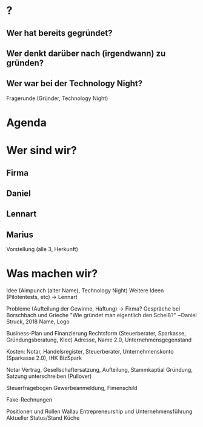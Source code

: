 # ?
## Wer hat bereits gegründet?
## Wer denkt darüber nach (irgendwann) zu gründen?
## Wer war bei der Technology Night?
Fragerunde (Gründer, Technology Night)

# Agenda

# Wer sind wir?
## Firma
## Daniel
## Lennart
## Marius
Vorstellung (alle 3, Herkunft)

# Was machen wir?
Idee (Aimpunch (alter Name), Technology Night)
Weitere Ideen (Pilotentests, etc) -> Lennart

Probleme (Aufteilung der Gewinne, Haftung)
-> Firma? Gespräche bei Borschbach und Grieche
"Wie gründet man eigentlich den Scheiß?" ~Daniel Struck, 2018
Name, Logo

Business-Plan und Finanzierung
Rechtsform (Steuerberater, Sparkasse, Gründungsberatung, Klee)
Adresse, Name 2.0, Unternehmensgegenstand

Kosten: Notar, Handelsregister, Steuerberater, Unternehmenskonto (Sparkasse 2.0), IHK
BizSpark

Notar
Vertrag, Gesellschaftersatzung, Aufteilung, Stammkaptial
Gründung, Satzung unterschreiben (Pullover)

Steuerfragebogen
Gewerbeanmeldung, Fimenschild

Fake-Rechnungen

Positionen und Rollen
Wallau Entrepreneurship und Unternehmensführung
Aktueller Status/Stand
Küche